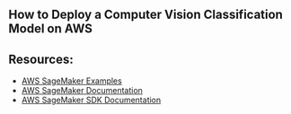 ## How to Deploy a Computer Vision Classification Model on AWS

## Resources:
- [AWS SageMaker Examples](https://sagemaker-examples.readthedocs.io/en/latest/index.html)
- [AWS SageMaker Documentation](https://docs.aws.amazon.com/sagemaker/latest/dg/whatis.html)
- [AWS SageMaker SDK Documentation](https://sagemaker.readthedocs.io/en/stable/)